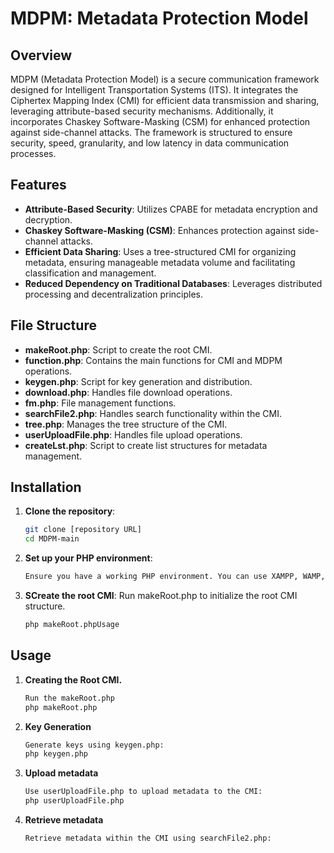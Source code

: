 # MDPM: Metadata Protection Model

## Overview

MDPM (Metadata Protection Model) is a secure communication framework designed for Intelligent Transportation Systems (ITS). It integrates the Ciphertex Mapping Index (CMI) for efficient data transmission and sharing, leveraging attribute-based security mechanisms. Additionally, it incorporates Chaskey Software-Masking (CSM) for enhanced protection against side-channel attacks. The framework is structured to ensure security, speed, granularity, and low latency in data communication processes.

## Features

- **Attribute-Based Security**: Utilizes CPABE for metadata encryption and decryption.
- **Chaskey Software-Masking (CSM)**: Enhances protection against side-channel attacks.
- **Efficient Data Sharing**: Uses a tree-structured CMI for organizing metadata, ensuring manageable metadata volume and facilitating classification and management.
- **Reduced Dependency on Traditional Databases**: Leverages distributed processing and decentralization principles.

## File Structure

- **makeRoot.php**: Script to create the root CMI.
- **function.php**: Contains the main functions for CMI and MDPM operations.
- **keygen.php**: Script for key generation and distribution.
- **download.php**: Handles file download operations.
- **fm.php**: File management functions.
- **searchFile2.php**: Handles search functionality within the CMI.
- **tree.php**: Manages the tree structure of the CMI.
- **userUploadFile.php**: Handles file upload operations.
- **createLst.php**: Script to create list structures for metadata management.

## Installation

1. **Clone the repository**:
   ```bash
   git clone [repository URL]
   cd MDPM-main

2. **Set up your PHP environment**:
   
   ```bash
   Ensure you have a working PHP environment. You can use XAMPP, WAMP, or any other PHP server.
3. **SCreate the root CMI**:
   Run makeRoot.php to initialize the root CMI structure.
   ```bash
   php makeRoot.phpUsage

## Usage

1. **Creating the Root CMI.**

   ```bash
   Run the makeRoot.php
   php makeRoot.php

2. **Key Generation**

   ```bash
   Generate keys using keygen.php:
   php keygen.php

3. **Upload metadata**

   ```bash
   Use userUploadFile.php to upload metadata to the CMI:
   php userUploadFile.php

4. **Retrieve metadata**

   ```bash
   Retrieve metadata within the CMI using searchFile2.php:
